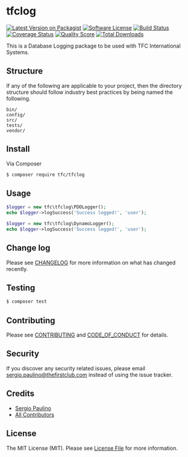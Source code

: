 # tfclog

[![Latest Version on Packagist][ico-version]][link-packagist]
[![Software License][ico-license]](LICENSE.md)
[![Build Status][ico-travis]][link-travis]
[![Coverage Status][ico-scrutinizer]][link-scrutinizer]
[![Quality Score][ico-code-quality]][link-code-quality]
[![Total Downloads][ico-downloads]][link-downloads]

This is a Database Logging package to be used with TFC International Systems.

## Structure

If any of the following are applicable to your project, then the directory structure should follow industry best practices by being named the following.

```
bin/        
config/
src/
tests/
vendor/
```


## Install

Via Composer

``` bash
$ composer require tfc/tfclog
```

## Usage

``` php
$logger = new tfc\tfclog\PDOLogger();
echo $logger->logSuccess('Success logged!', 'user');

$logger = new tfc\tfclog\DynamoLogger();
echo $logger->logSuccess('Success logged!', 'user');
```

## Change log

Please see [CHANGELOG](CHANGELOG.md) for more information on what has changed recently.

## Testing

``` bash
$ composer test
```

## Contributing

Please see [CONTRIBUTING](CONTRIBUTING.md) and [CODE_OF_CONDUCT](CODE_OF_CONDUCT.md) for details.

## Security

If you discover any security related issues, please email sergio.paulino@thefirstclub.com instead of using the issue tracker.

## Credits

- [Sergio Paulino][link-author]
- [All Contributors][link-contributors]

## License

The MIT License (MIT). Please see [License File](LICENSE.md) for more information.

[ico-version]: https://img.shields.io/packagist/v/tfc/tfclog.svg?style=flat-square
[ico-license]: https://img.shields.io/badge/license-MIT-brightgreen.svg?style=flat-square
[ico-travis]: https://img.shields.io/travis/tfc/tfclog/master.svg?style=flat-square
[ico-scrutinizer]: https://img.shields.io/scrutinizer/coverage/g/tfc/tfclog.svg?style=flat-square
[ico-code-quality]: https://img.shields.io/scrutinizer/g/tfc/tfclog.svg?style=flat-square
[ico-downloads]: https://img.shields.io/packagist/dt/tfc/tfclog.svg?style=flat-square

[link-packagist]: https://packagist.org/packages/tfc/tfclog
[link-travis]: https://travis-ci.org/tfc/tfclog
[link-scrutinizer]: https://scrutinizer-ci.com/g/tfc/tfclog/code-structure
[link-code-quality]: https://scrutinizer-ci.com/g/tfc/tfclog
[link-downloads]: https://packagist.org/packages/tfc/tfclog
[link-author]: https://github.com/n30dark
[link-contributors]: ../../contributors
